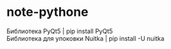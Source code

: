 # note-pythone

Библиотека PyQt5 | pip install PyQt5 \
Библиотека для упоковки Nuitka | pip install -U nuitka
